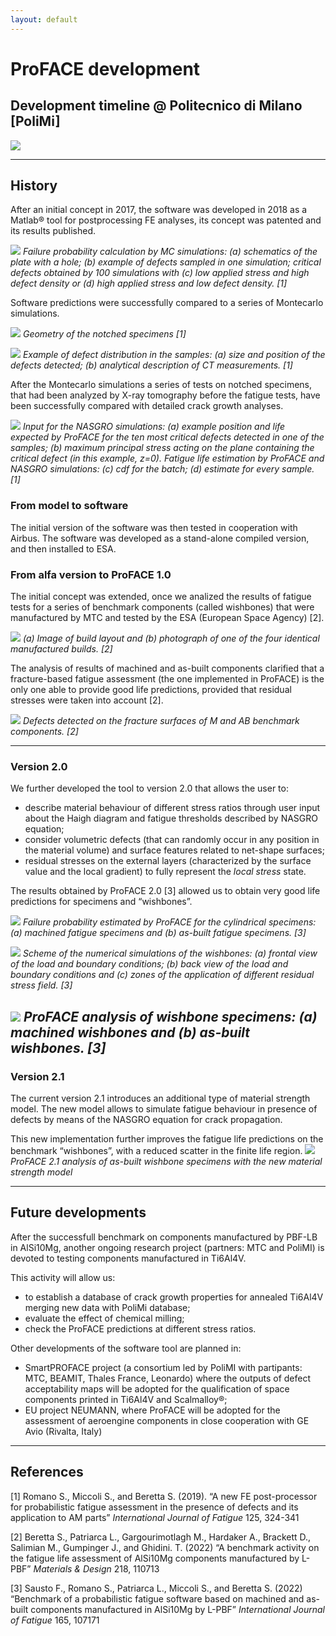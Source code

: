```yaml
---
layout: default
---
```

# ProFACE development

## Development timeline @ Politecnico di Milano \[PoliMi\]
![](images/timeline.png)

------------------------------------------------------------------------
## History

After an initial concept in 2017, the software was developed in 2018 as a Matlab® tool for postprocessing FE analyses, its concept was patented and its results published.

![](images/MC.png)
*Failure probability calculation by MC simulations: (a) schematics of the plate with a hole; (b) example of defects sampled in one simulation; critical defects obtained by 100 simulations with (c) low applied stress and high defect density or (d) high applied stress and low defect density. \[1\]*

Software predictions were successfully compared to a series of Montecarlo simulations.

![](images/notched_spec.png)
*Geometry of the notched specimens \[1\]*

![](images/dfx_distribution.png)
*Example of defect distribution in the samples: (a) size and position of the defects detected; (b) analytical description of CT measurements. \[1\]*

After the Montecarlo simulations a series of tests on notched specimens, that had been analyzed by X-ray tomography before the fatigue tests, have been successfully compared with detailed crack growth analyses.

![](images/NASGRO.png)
*Input for the NASGRO simulations: (a) example position and life expected by ProFACE for the ten most critical defects detected in one of the samples; (b) maximum principal stress acting on the plane containing the critical defect (in this example, z=0). Fatigue life estimation by ProFACE and NASGRO simulations: (c) cdf for the batch; (d) estimate for every sample. \[1\]*

### From model to software

The initial version of the software was then tested in cooperation with Airbus. The software was developed as a stand-alone compiled version, and then installed to ESA.

### From alfa version to ProFACE 1.0

The initial concept was extended, once we analized the results of fatigue tests for a series of benchmark components (called wishbones) that were manufactured by MTC and tested by the ESA (European Space Agency) \[2\].

![](images/WB_build.png)
*(a) Image of build layout and (b) photograph of one of the four identical manufactured builds. \[2\]*

The analysis of results of machined and as-built components clarified that a fracture-based fatigue assessment (the one implemented in ProFACE) is the only one able to provide good life predictions, provided that residual stresses were taken into account \[2\].

![](images/WB_fractographies.png)
*Defects detected on the fracture surfaces of M and AB benchmark components. \[2\]*

------------------------------------------------------------------------
### Version 2.0

We further developed the tool to version 2.0 that allows the user to:

- describe material behaviour of different stress ratios through user input about the Haigh diagram and fatigue thresholds described by NASGRO equation;
- consider volumetric defects (that can randomly occur in any position in the material volume) and surface features related to net-shape surfaces;
- residual stresses on the external layers (characterized by the surface value and the local gradient) to fully represent the *local stress* state.

The results obtained by ProFACE 2.0 \[3\] allowed us to obtain very good life predictions for specimens and “wishbones”.

![](images/SN_HCF.png)
*Failure probability estimated by ProFACE for the cylindrical specimens: (a) machined fatigue specimens and (b) as-built fatigue specimens. \[3\]*

![](images/WB_FEM.png)
*Scheme of the numerical simulations of the wishbones: (a) frontal view of the load and boundary conditions; (b) back view of the load and boundary conditions and (c) zones of the application of different residual stress field. \[3\]*

![](images/FN_WB_2_0.png)
*ProFACE analysis of wishbone specimens: (a) machined wishbones and (b) as-built wishbones. \[3\]*
------------------------------------------------------------------------
### Version 2.1

The current version 2.1 introduces an additional type of material strength model. The new model allows to simulate fatigue behaviour in presence of defects by means of the NASGRO equation for crack propagation.

This new implementation further improves the fatigue life predictions on the benchmark “wishbones”, with a reduced scatter in the finite life region.
![](images/FN_WB_AB_2_1.png)
*ProFACE 2.1 analysis of as-built wishbone specimens with the new material strength model*

------------------------------------------------------------------------
## Future developments

After the successfull benchmark on components manufactured by PBF-LB in AlSi10Mg, another ongoing research project (partners: MTC and PoliMI) is devoted to testing components manufactured in Ti6Al4V.

This activity will allow us:

- to establish a database of crack growth properties for annealed
  Ti6Al4V merging new data with PoliMi database;
- evaluate the effect of chemical milling;
- check the ProFACE predictions at different stress ratios.

Other developments of the software tool are planned in:

- SmartPROFACE project (a consortium led by PoliMI with partipants: MTC, BEAMIT, Thales France, Leonardo) where the outputs of defect acceptability maps will be adopted for the qualification of space components printed in Ti6Al4V and Scalmalloy®;
- EU project NEUMANN, where ProFACE will be adopted for the assessment of aeroengine components in close cooperation with GE Avio (Rivalta, Italy)
  
------------------------------------------------------------------------
## References

\[1\] Romano S., Miccoli S., and Beretta S. (2019). “A new FE post-processor for probabilistic fatigue assessment in the presence of defects and its application to AM parts” *International Journal of Fatigue* 125, 324-341

\[2\] Beretta S., Patriarca L., Gargourimotlagh M., Hardaker A., Brackett D., Salimian  M., Gumpinger J., and Ghidini. T. (2022) “A benchmark activity on the fatigue life assessment of AlSi10Mg components manufactured by L-PBF” *Materials & Design* 218, 110713

\[3\] Sausto F., Romano S., Patriarca L., Miccoli S., and Beretta S. (2022) “Benchmark of a probabilistic fatigue software based on machined and as-built components manufactured in AlSi10Mg by L-PBF” *International Journal of Fatigue* 165, 107171
